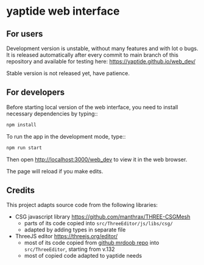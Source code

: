 # yaptide web interface

## For users

Development version is unstable, without many features and with lot o bugs.
It is released automatically after every commit to main branch of this repository and available for testing here:
https://yaptide.github.io/web_dev/

Stable version is not released yet, have patience.

## For developers

Before starting local version of the web interface, you need to install necessary dependencies by typing::

```bash
npm install
```

To run the app in the development mode, type::

```bash
npm run start
```

Then open [http://localhost:3000/web_dev](http://localhost:3000/web_dev) to view it in the web browser.

The page will reload if you make edits.

## Credits

This project adapts source code from the following libraries:

- CSG javascript library https://github.com/manthrax/THREE-CSGMesh 
  - parts of its code copied into `src/ThreeEditor/js/libs/csg/`
  - adapted by adding types in separate file
- ThreeJS editor https://threejs.org/editor/
  - most of its code copied from [github mrdoob repo](https://github.com/mrdoob/three.js/tree/r132/editor) into `src/ThreeEditor`, starting from v.132
  - most of copied code adapted to yaptide needs
